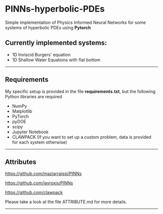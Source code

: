 # PINNs-hyperbolic-PDEs
Simple implementation of Physics Informed Neural Networks for some systems of hyperbolic PDEs using **Pytorch**

## Currently implemented systems:
- 1D Inviscid Burgers' equation
- 1D Shallow Water Equations with flat bottom

-------------------------------------------
## Requirements
My specific setup is provided in the file **requirements.txt**, but the following Python libraries are required
- NumPy 
- Matplotlib
- PyTorch
- pyDOE
- scipy
- Jupyter Notebook
- CLAWPACK (If you want to set up a custom problem, data is provided for each system otherwise)



-------------------------------------------
## Attributes

https://github.com/maziarraissi/PINNs

https://github.com/jayroxis/PINNs

https://github.com/clawpack

Please take a look at the file ATTRIBUTE.md for more details.

-------------------------------------------



